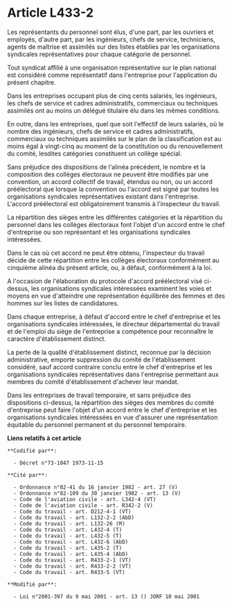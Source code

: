 # Article L433-2

Les représentants du personnel sont élus, d'une part, par les ouvriers et employés, d'autre part, par les ingénieurs, chefs
de service, techniciens, agents de maîtrise et assimilés sur des listes établies par les organisations syndicales
représentatives pour chaque catégorie de personnel.

Tout syndicat affilié à une organisation représentative sur le plan national est considéré comme représentatif dans
l'entreprise pour l'application du présent chapitre.

Dans les entreprises occupant plus de cinq cents salariés, les ingénieurs, les chefs de service et cadres administratifs,
commerciaux ou techniques assimilés ont au moins un délégué titulaire élu dans les mêmes conditions.

En outre, dans les entreprises, quel que soit l'effectif de leurs salariés, où le nombre des ingénieurs, chefs de service et
cadres administratifs, commerciaux ou techniques assimilés sur le plan de la classification est au moins égal à vingt-cinq au
moment de la constitution ou du renouvellement du comité, lesdites catégories constituent un collège spécial.

Sans préjudice des dispositions de l'alinéa précédent, le nombre et la composition des collèges électoraux ne peuvent être
modifiés par une convention, un accord collectif de travail, étendus ou non, ou un accord préélectoral que lorsque la
convention ou l'accord est signé par toutes les organisations syndicales représentatives existant dans l'entreprise. L'accord
préélectoral est obligatoirement transmis à l'inspecteur du travail.

La répartition des sièges entre les différentes catégories et la répartition du personnel dans les collèges électoraux font
l'objet d'un accord entre le chef d'entreprise ou son représentant et les organisations syndicales intéressées.

Dans le cas où cet accord ne peut être obtenu, l'inspecteur du travail décide de cette répartition entre les collèges
électoraux conformément au cinquième alinéa du présent article, ou, à défaut, conformément à la loi.

A l'occasion de l'élaboration du protocole d'accord préélectoral visé ci-dessus, les organisations syndicales intéressées
examinent les voies et moyens en vue d'atteindre une représentation équilibrée des femmes et des hommes sur les listes de
candidatures.

Dans chaque entreprise, à défaut d'accord entre le chef d'entreprise et les organisations syndicales intéressées, le
directeur départemental du travail et de l'emploi du siège de l'entreprise a compétence pour reconnaître le caractère
d'établissement distinct.

La perte de la qualité d'établissement distinct, reconnue par la décision administrative, emporte suppression du comité de
l'établissement considéré, sauf accord contraire conclu entre le chef d'entreprise et les organisations syndicales
représentatives dans l'entreprise permettant aux membres du comité d'établissement d'achever leur mandat.

Dans les entreprises de travail temporaire, et sans préjudice des dispositions ci-dessus, la répartition des sièges des
membres du comité d'entreprise peut faire l'objet d'un accord entre le chef d'entreprise et les organisations syndicales
intéressées en vue d'assurer une représentation équitable du personnel permanent et du personnel temporaire.

**Liens relatifs à cet article**

	**Codifié par**:

	  - Décret n°73-1047 1973-11-15

	**Cité par**:

	  - Ordonnance n°82-41 du 16 janvier 1982 - art. 27 (V)
	  - Ordonnance n°82-109 du 30 janvier 1982 - art. 13 (V)
	  - Code de l'aviation civile - art. L342-4 (VT)
	  - Code de l'aviation civile - art. R342-2 (V)
	  - Code du travail - art. D212-4-1 (VT)
	  - Code du travail - art. L132-2-2 (AbD)
	  - Code du travail - art. L132-26 (M)
	  - Code du travail - art. L432-4 (T)
	  - Code du travail - art. L432-5 (T)
	  - Code du travail - art. L432-6 (AbD)
	  - Code du travail - art. L435-2 (T)
	  - Code du travail - art. L435-4 (AbD)
	  - Code du travail - art. R433-2-1 (VT)
	  - Code du travail - art. R433-2-2 (VT)
	  - Code du travail - art. R433-5 (VT)

	**Modifié par**:

	  - Loi n°2001-397 du 9 mai 2001 - art. 13 () JORF 10 mai 2001
